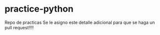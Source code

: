 # practice-python

Repo de practicas
Se le asigno este detalle adicional para que se 
haga un pull request!!!!
